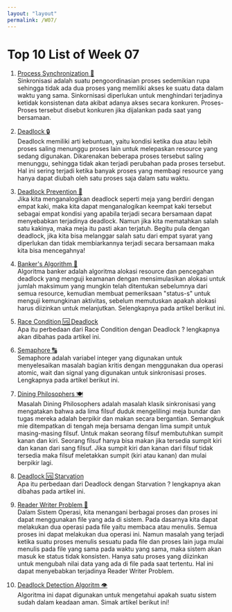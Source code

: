 ```yaml
---
layout: "layout"
permalink: /W07/
---
```


# Top 10 List of Week 07

1. [Process Synchronization 🔄](https://www.guru99.com/process-synchronization.html)<br>
Sinkronisasi adalah suatu pengoordinasian proses sedemikian rupa sehingga tidak ada dua proses yang memiliki akses ke suatu data dalam waktu yang sama. Sinkornisasi diperlukan untuk menghindari terjadinya ketidak konsistenan data akibat adanya akses secara konkuren. Proses-Proses tersebut disebut konkuren jika dijalankan pada saat yang bersamaan.

2. [Deadlock 🔒](https://www.guru99.com/deadlock-in-operating-system.html)<br>
Deadlock memiliki arti kebuntuan, yaitu kondisi ketika dua atau lebih proses saling menunggu proses lain untuk melepaskan resource yang sedang digunakan. Dikarenakan beberapa proses tersebut saling menunggu, sehingga tidak akan terjadi perubahan pada proses tersebut. Hal ini sering terjadi ketika banyak proses yang membagi resource yang hanya dapat diubah oleh satu proses saja dalam satu waktu.

3. [Deadlock Prevention 🔑](https://www.javatpoint.com/os-deadlock-prevention)<br>
Jika kita menganalogikan deadlock seperti meja yang berdiri dengan empat kaki, maka kita dapat menganalogikan keempat kaki tersebut sebagai empat kondisi yang apabila terjadi secara bersamaan dapat menyebabkan terjadinya deadlock. Namun jika kita mematahkan salah satu kakinya, maka meja itu pasti akan terjatuh. Begitu pula dengan deadlock, jika kita bisa melanggar salah satu dari empat syarat yang diperlukan dan tidak membiarkannya terjadi secara bersamaan maka kita bisa mencegahnya!

4. [Banker's Algorithm 🏦](https://www.geeksforgeeks.org/bankers-algorithm-in-operating-system-2/)<br>
Algoritma banker adalah algoritma alokasi resource dan pencegahan deadlock yang menguji keamanan dengan mensimulasikan alokasi untuk jumlah maksimum yang mungkin telah ditentukan sebelumnya dari semua resource, kemudian membuat pemeriksaan "status-s" untuk menguji kemungkinan aktivitas, sebelum memutuskan apakah alokasi harus diizinkan untuk melanjutkan. Selengkapnya pada artikel berikut ini.

5. [Race Condition 🆚 Deadlock](https://www.quora.com/What-is-the-difference-between-race-condition-and-a-deadlock)<br>
Apa itu perbedaan dari Race Condition dengan Deadlock ? lengkapnya akan dibahas pada artikel ini.

6. [Semaphore 🔠](https://www.tutorialspoint.com/semaphores-in-operating-system)<br>
Semaphore adalah variabel integer yang digunakan untuk menyelesaikan masalah bagian kritis dengan menggunakan dua operasi atomic, wait dan signal yang digunakan untuk sinkronisasi proses. Lengkapnya pada artikel berikut ini.

7. [Dining Philosophers 🍽](https://www.javatpoint.com/os-dining-philosophers-problem)<br>
Masalah Dining Philosophers adalah masalah klasik sinkronisasi yang mengatakan bahwa ada lima filsuf duduk mengelilingi meja bundar dan tugas mereka adalah berpikir dan makan secara bergantian. Semangkuk mie ditempatkan di tengah meja bersama dengan lima sumpit untuk masing-masing filsuf. Untuk makan seorang filsuf membutuhkan sumpit kanan dan kiri. Seorang filsuf hanya bisa makan jika tersedia sumpit kiri dan kanan dari sang filsuf. Jika sumpit kiri dan kanan dari filsuf tidak tersedia maka filsuf meletakkan sumpit (kiri atau kanan) dan mulai berpikir lagi.

8. [Deadlock 🆚 Starvation](https://www.geeksforgeeks.org/difference-between-deadlock-and-starvation-in-os/)<br>
Apa itu perbedaan dari Deadlock dengan Starvation ? lengkapnya akan dibahas pada artikel ini.

9. [Reader Writer Problem 📑](https://afteracademy.com/blog/the-reader-writer-problem-in-operating-system)<br>
Dalam Sistem Operasi, kita menangani berbagai proses dan proses ini dapat menggunakan file yang ada di sistem. Pada dasarnya kita dapat melakukan dua operasi pada file yaitu membaca atau menulis. Semua proses ini dapat melakukan dua operasi ini. Namun masalah yang terjadi ketika suatu proses menulis sesuatu pada file dan proses lain juga mulai menulis pada file yang sama pada waktu yang sama, maka sistem akan masuk ke status tidak konsisten. Hanya satu proses yang diizinkan untuk mengubah nilai data yang ada di file pada saat tertentu. Hal ini dapat menyebabkan terjadinya Reader Writer Problem.

10. [Deadlock Detection Algoritm 👁](https://www.geeksforgeeks.org/deadlock-detection-algorithm-in-operating-system/)<br>
Algoritma ini dapat digunakan untuk mengetahui apakah suatu sistem sudah dalam keadaan aman. Simak artikel berikut ini!

